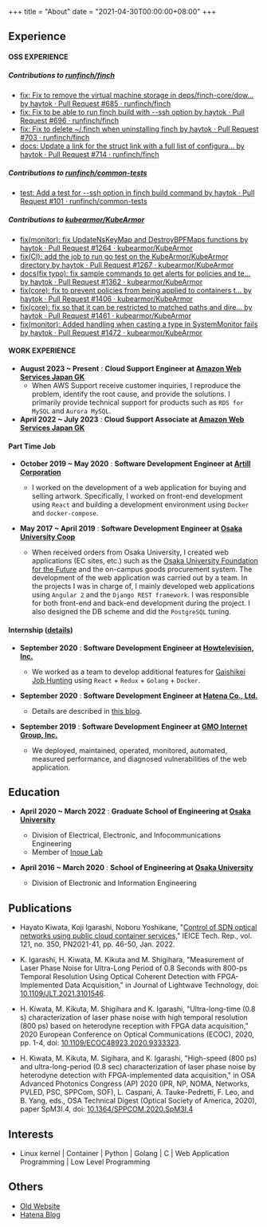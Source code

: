 +++
title = "About"
date = "2021-04-30T00:00:00+08:00"
+++

## Experience

#### OSS EXPERIENCE

##### Contributions to [runfinch/finch](https://github.com/runfinch/finch/commits?author=haytok)

- [fix: Fix to remove the virtual machine storage in deps/finch-core/dow… by haytok · Pull Request #685 · runfinch/finch](https://github.com/runfinch/finch/pull/685)
- [fix: Fix to be able to run finch build with --ssh option by haytok · Pull Request #696 · runfinch/finch](https://github.com/runfinch/finch/pull/696)
- [fix: Fix to delete ~/.finch when uninstalling finch by haytok · Pull Request #703 · runfinch/finch](https://github.com/runfinch/finch/pull/703)
- [docs: Update a link for the struct link with a full list of configura… by haytok · Pull Request #714 · runfinch/finch](https://github.com/runfinch/finch/pull/714)

##### Contributions to [runfinch/common-tests](https://github.com/runfinch/common-tests/commits?author=haytok)

- [test: Add a test for --ssh option in finch build command by haytok · Pull Request #101 · runfinch/common-tests](https://github.com/runfinch/common-tests/pull/101)

##### Contributions to [kubearmor/KubeArmor](https://github.com/kubearmor/KubeArmor/commits?author=haytok)

- [fix(monitor): fix UpdateNsKeyMap and DestroyBPFMaps functions by haytok · Pull Request #1264 · kubearmor/KubeArmor](https://github.com/kubearmor/KubeArmor/pull/1264)
- [fix(CI): add the job to run go test on the KubeArmor/KubeArmor directory by haytok · Pull Request #1267 · kubearmor/KubeArmor](https://github.com/kubearmor/KubeArmor/pull/1267)
- [docs(fix typo): fix sample commands to get alerts for policies and te… by haytok · Pull Request #1362 · kubearmor/KubeArmor](https://github.com/kubearmor/KubeArmor/pull/1362)
- [fix(core): fix to prevent policies from being applied to containers t… by haytok · Pull Request #1406 · kubearmor/KubeArmor](https://github.com/kubearmor/KubeArmor/pull/1406)
- [fix(core): fix so that it can be restricted to matched paths and dire… by haytok · Pull Request #1461 · kubearmor/KubeArmor](https://github.com/kubearmor/KubeArmor/pull/1461)
- [fix(monitor): Added handling when casting a type in SystemMonitor fails by haytok · Pull Request #1472 · kubearmor/KubeArmor](https://github.com/kubearmor/KubeArmor/pull/1472)

#### WORK EXPERIENCE

- **August 2023 ~ Present** : **Cloud Support Engineer at [Amazon Web Services Japan GK](https://aws.amazon.com/jp/)**
  - When AWS Support receive customer inquiries, I reproduce the problem, identify the root cause, and provide the solutions. I primarily provide technical support for products such as `RDS for MySQL` and `Aurora MySQL`.
- **April 2022 ~ July 2023** : **Cloud Support Associate at [Amazon Web Services Japan GK](https://aws.amazon.com/jp/)**

#### Part Time Job

- **October 2019 ~ May 2020** : **Software Development Engineer at [Artill Corporation](https://artill.jp/?en)**
  - I worked on the development of a web application for buying and selling artwork. Specifically, I worked on front-end development using `React` and building a development environment using `Docker` and `docker-compose`.

- **May 2017 ~ April 2019** : **Software Development Engineer at [Osaka University Coop](https://www.osaka-univ.coop/)**
  - When received orders from Osaka University, I created web applications (EC sites, etc.) such as the [Osaka University Foundation for the Future](https://donation.miraikikin.osaka-u.ac.jp/osaka-u/entry.php?continueKind=0&paymentCode=1&supportCode=) and the on-campus goods procurement system. The development of the web application was carried out by a team. In the projects I was in charge of, I mainly developed web applications using `Angular 2` and the `Django REST framework`. I was responsible for both front-end and back-end development during the project. I also designed the DB scheme and did the `PostgreSQL` tuning.

#### Internship ([details](https://haytok.github.io/haytok/))

- **September 2020** : **Software Development Engineer at [Howtelevision, Inc.](https://howtelevision.co.jp/)**
  - We worked as a team to develop additional features for [Gaishikei Job Hunting](https://gaishishukatsu.com/) using `React` + `Redux` + `Golang` + `Docker`.

- **September 2020** : **Software Development Engineer at [Hatena Co., Ltd.](https://hatena.co.jp/)**
  - Details are described in [this blog](https://dilmnqvo.hatenablog.com/entry/2020/09/11/182152).

- **September 2019** : **Software Development Engineer at [GMO Internet Group, Inc.](https://www.gmo.jp/)**
  - We deployed, maintained, operated, monitored, automated, measured performance, and diagnosed vulnerabilities of the web application.

## Education

- **April 2020 ~ March 2022** : **Graduate School of Engineering at [Osaka University](https://www.osaka-u.ac.jp/)**
  - Division of Electrical, Electronic, and Infocommunications Engineering
  - Member of [Inoue Lab](https://opt.comm.eng.osaka-u.ac.jp/)

- **April 2016 ~ March 2020** : **School of Engineering at [Osaka University](https://www.osaka-u.ac.jp/)**
  - Division of Electronic and Information Engineering

## Publications

- Hayato Kiwata, Koji Igarashi, Noboru Yoshikane, "[Control of SDN optical networks using public cloud container services,](https://www.ieice.org/ken/paper/20220128fC7Q/)" IEICE Tech. Rep., vol. 121, no. 350, PN2021-41, pp. 46-50, Jan. 2022.

- K. Igarashi, H. Kiwata, M. Kikuta and M. Shigihara, "Measurement of Laser Phase Noise for Ultra-Long Period of 0.8 Seconds with 800-ps Temporal Resolution Using Optical Coherent Detection with FPGA-Implemented Data Acquisition," in Journal of Lightwave Technology, doi: [10.1109/JLT.2021.3101546](https://ieeexplore.ieee.org/abstract/document/9506889).

- H. Kiwata, M. Kikuta, M. Shigihara and K. Igarashi, "Ultra-long-time (0.8 s) characterization of laser phase noise with high temporal resolution (800 ps) based on heterodyne reception with FPGA data acquisition," 2020 European Conference on Optical Communications (ECOC), 2020, pp. 1-4, doi: [10.1109/ECOC48923.2020.9333323](https://ieeexplore.ieee.org/document/9333323).

- H. Kiwata, M. Kikuta, M. Sigihara, and K. Igarashi, "High-speed (800 ps) and ultra-long-period (0.8 sec) characterization of laser phase noise by heterodyne detection with FPGA-implemented data acquisition," in OSA Advanced Photonics Congress (AP) 2020 (IPR, NP, NOMA, Networks, PVLED, PSC, SPPCom, SOF), L. Caspani, A. Tauke-Pedretti, F. Leo, and B. Yang, eds., OSA Technical Digest (Optical Society of America, 2020), paper SpM3I.4, doi: [10.1364/SPPCOM.2020.SpM3I.4](https://www.osapublishing.org/abstract.cfm?uri=SPPCom-2020-SpM3I.4)

## Interests

- Linux kernel | Container | Python | Golang | C | Web Application Programming | Low Level Programming

## Others

- [Old Website](https://haytok.github.io/haytok/)
- [Hatena Blog](https://dilmnqvo.hatenablog.com/)
